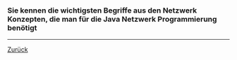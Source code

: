 ### Sie kennen die wichtigsten Begriffe aus den Netzwerk Konzepten, die man für die Java Netzwerk Programmierung benötigt

---

[Zurück](800netzwerk.md)


